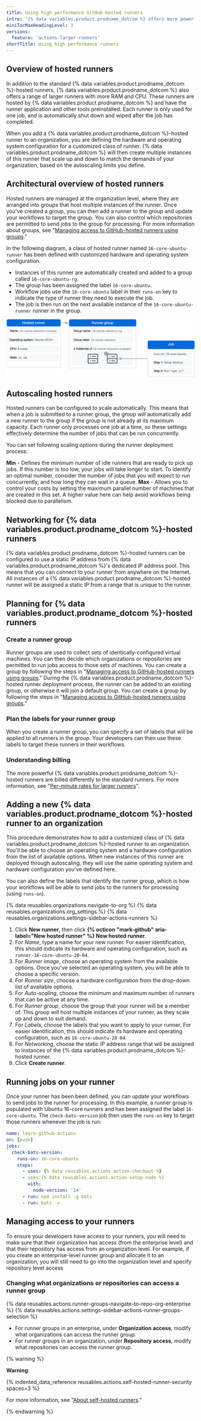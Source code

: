 ```yaml
---
title: Using high performance GitHub-hosted runners
intro: '{% data variables.product.prodname_dotcom %} offers more powerful hosted runners for your demanding jobs.'
miniTocMaxHeadingLevel: 3
versions:
  feature: 'actions-larger-runners'
shortTitle: Using high performance runners
---
```


## Overview of hosted runners

In addition to the standard {% data variables.product.prodname_dotcom %}-hosted runners, {% data variables.product.prodname_dotcom %} also offers a range of larger runners with more RAM and CPU. These runners are hosted by {% data variables.product.prodname_dotcom %} and have the runner application and other tools preinstalled. Each runner is only used for one job, and is automatically shut down and wiped after the job has completed.

When you add a {% data variables.product.prodname_dotcom %}-hosted runner to an organization, you are defining the hardware and operating system configuration for a customized class of runner. {% data variables.product.prodname_dotcom %} will then create multiple instances of this runner that scale up and down to match the demands of your organization, based on the autoscaling limits you define.

## Architectural overview of hosted runners

Hosted runners are managed at the organization level, where they are arranged into groups that host multiple instances of the runner. Once you've created a group, you can then add a runner to the group and update your workflows to target the group. You can also control which repositories are permitted to send jobs to the group for processing. For more information about groups, see "[Managing access to GitHub-hosted runners using groups](/actions/using-github-hosted-runners/managing-access-to-github-hosted-runners-using-groups)."

In the following diagram, a class of hosted runner named `16-core-ubuntu-runner` has been defined with customized hardware and operating system configuration.
- Instances of this runner are automatically created and added to a group called `16-core-ubuntu-rg`. 
- The group has been assigned the label `16-core-ubuntu`. 
- Workflow jobs use the `16-core-ubuntu` label in their `runs-on` key to indicate the type of runner they need to execute the job.
- The job is then run on the next available instance of the `16-core-ubuntu-runner` runner in the group.

![Diagram](/assets/images/hosted-runner.png)

## Autoscaling hosted runners

Hosted runners can be configured to scale automatically. This means that when a job is submitted to a runner group, the group will automatically add a new runner to the group if the group is not already at its maximum capacity. Each runner only processes one job at a time, so these settings effectively determine the number of jobs that can be run concurrently. 

You can set following scaling options during the runner deployment process:

**Min** - Defines the minimum number of idle runners that are ready to pick up jobs. If this number is too low, your jobs will take longer to start. To identify an optimal number, consider the number of jobs that you will expect to run concurrently, and how long they can wait in a queue.
**Max** - Allows you to control your costs by setting the maximum parallel number of machines that are created in this set. A higher value here can help avoid workflows being blocked due to parallelism.

## Networking for {% data variables.product.prodname_dotcom %}-hosted runners

{% data variables.product.prodname_dotcom %}-hosted runners can be configured to use a static IP address from {% data variables.product.prodname_dotcom %}'s dedicated IP address pool. This means that you can connect to your runner from anywhere on the Internet.  All instances of a {% data variables.product.prodname_dotcom %}-hosted runner will be assigned a static IP from a range that is unique to the runner.

## Planning for {% data variables.product.prodname_dotcom %}-hosted runners

### Create a runner group

Runner groups are used to collect sets of identically-configured virtual machines. You can then decide which organizations or repositories are permitted to run jobs access to those sets of machines. You can create a group by following the steps in "[Managing access to GitHub-hosted runners using groups](/actions/using-github-hosted-runners/managing-access-to-github-hosted-runners-using-groups)." During the {% data variables.product.prodname_dotcom %}-hosted runner deployment process, the runner can be added to an existing group, or otherwise it will join a default group. You can create a group by following the steps in "[Managing access to GitHub-hosted runners using groups](/actions/using-github-hosted-runners/managing-access-to-github-hosted-runners-using-groups)."

### Plan the labels for your runner group

When you create a runner group, you can specify a set of labels that will be applied to all runners in the group. Your developers can then use these labels to target these runners in their workflows. 

### Understanding billing

The more powerful {% data variables.product.prodname_dotcom %}-hosted runners are billed differently to the standard runners. For more information, see "[Per-minute rates for larger runners](/billing/managing-billing-for-github-actions/about-billing-for-github-actions#per-minute-rates-for-larger-runners)".

## Adding a new {% data variables.product.prodname_dotcom %}-hosted runner to an organization

This procedure demonstrates how to add a customized class of {% data variables.product.prodname_dotcom %}-hosted runner to an organization. You'll be able to choose an operating system and a hardware configuration from the list of available options. When new instances of this runner are deployed through autoscaling, they will use the same operating system and hardware configuration you've defined here..

You can also define the labels that identify the runner group, which is how your workflows will be able to send jobs to the runners for processing (using `runs-on`).

{% data reusables.organizations.navigate-to-org %}
{% data reusables.organizations.org_settings %}
{% data reusables.organizations.settings-sidebar-actions-runners %}
1. Click **New runner**, then click **{% octicon "mark-github" aria-label="New hosted runner" %} New hosted runner**.
1. For _Name_, type a name for your new runner. For easier identification, this should indicate its hardware and operating configuration, such as `runner-16-core-ubuntu-20-04`.
1. For _Runner image_, choose an operating system from the available options. Once you've selected an operating system, you will be able to choose a specific version.
1. For _Runner size_, choose a hardware configuration from the drop-down list of available options.
1. For _Auto-scaling_, choose the minimum and maximum number of runners that can be active at any time.
1. For _Runner group_, choose the group that your runner will be a member of. This group will host multiple instances of your runner, as they scale up and down to suit demand.
1. For _Labels_, choose the labels that you want to apply to your runner. For easier identification, this should indicate its hardware and operating configuration, such as `16-core-ubuntu-20-04`.
1. For _Networking_, choose the static IP address range that will be assigned to instances of the {% data variables.product.prodname_dotcom %}-hosted runner.
1. Click **Create runner**.

## Running jobs on your runner

Once your runner has been been defined, you can update your workflows to send jobs to the runner for processing. In this example, a runner group is populated with Ubuntu 16-core runners and has been assigned the label `16-core-ubuntu`. The `check-bats-version` job then uses the `runs-on` key to target those runners whenever the job is run:

```yaml
name: learn-github-actions
on: [push]
jobs:
  check-bats-version:
    runs-on: 16-core-ubuntu
    steps:
      - uses: {% data reusables.actions.action-checkout %}
      - uses:{% data reusables.actions.action-setup-node %}
        with:
          node-version: '14'
      - run: npm install -g bats
      - run: bats -v
```

## Managing access to your runners

To ensure your developers have access to your runners, you will need to make sure that their organization has access (from the enterprise level) and that their repository has access from an organization level.  For example, if you create an enterprise-level runner group and allocate it to an organization, you will still need to go into the organization level and specify repository level access

### Changing what organizations or repositories can access a runner group

{% data reusables.actions.runner-groups-navigate-to-repo-org-enterprise %}
{% data reusables.actions.settings-sidebar-actions-runner-groups-selection %}
  - For runner groups in an enterprise, under **Organization access**, modify what organizations can access the runner group. 
  - For runner groups in an organization, under **Repository access**, modify what repositories can access the runner group.

   {% warning %}

   **Warning**:

   {% indented_data_reference reusables.actions.self-hosted-runner-security spaces=3 %}

   For more information, see "[About self-hosted runners](/actions/hosting-your-own-runners/about-self-hosted-runners#self-hosted-runner-security-with-public-repositories)."

   {% endwarning %}
